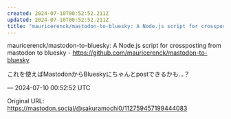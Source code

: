 ```yaml
---
created: 2024-07-10T00:52:52.211Z
updated: 2024-07-10T00:52:52.211Z
title: "mauricerenck/mastodon-to-bluesky: A Node.js script for crossposting from mastodo[...]"
---
```


<p>mauricerenck/mastodon-to-bluesky: A Node.js script for crossposting from mastodon to bluesky - <a href="https://github.com/mauricerenck/mastodon-to-bluesky" target="_blank" rel="nofollow noopener noreferrer" translate="no"><span class="invisible">https://</span><span class="ellipsis">github.com/mauricerenck/mastod</span><span class="invisible">on-to-bluesky</span></a></p><p>これを使えばMastodonからBlueskyにちゃんとpostできるかも…？</p>

&mdash; 2024-07-10 00:52:52 UTC

Original URL: https://mastodon.social/@sakuramochi0/112759457199444083
